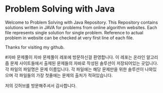 # Problem Solving with Java
Welcome to Problem Solving with Java Repository.
This Repository contains solutions written in JAVA for problems from online algorithm websites.
Each file represents single solution for single problem. Reference to actual problem in website can be checked at very first line of each file. 

Thanks for visiting my github.

#자바 문제풀이
자바 문제풀이 레포에 방문하신걸 환영합니다.
이 레포는 온라인 알고리즘 문제 사이트들에서 출제된 문제들의 자바로 작성된 솔루션이 저장되어있는 곳입니다.
각 파일의 파일명은 문제 이름입니다. 각 파일에는 해당 문제만을 위한 솔루션이 나와있으며 각 파일들의 가장 첫줄에는 문제의 출처가 적혀있습니다.

저의 깃허브를 방문해주셔서 감사합니다.
